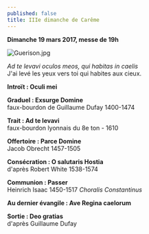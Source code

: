 ```yaml
---
published: false
title: IIIe dimanche de Carême
---
```

**Dimanche 19 mars 2017, messe de 19h**

![Guerison.jpg]({{site.baseurl}}/images/Guerison.jpg)

*Ad te levavi oculos meos, qui habitas in caelis*  
J'ai levé les yeux vers toi qui habites aux cieux.

**Introït : Oculi mei**  

**Graduel : Exsurge Domine**  
faux-bourdon de Guillaume Dufay 1400-1474

**Trait : Ad te levavi**  
faux-bourdon lyonnais du 8e ton - 1610

**Offertoire : Parce Domine**  
Jacob Obrecht 1457-1505

**Consécration : O salutaris Hostia**  
d'après Robert White 1538-1574

**Communion : Passer**  
Heinrich Isaac 1450-1517 *Choralis Constantinus* 

**Au dernier évangile : Ave Regina caelorum**

**Sortie : Deo gratias**  
d'après Guillaume Dufay

